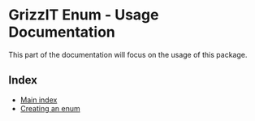 # GrizzIT Enum - Usage Documentation

This part of the documentation will focus on the usage of this package.

## Index

- [Main index](../index.md)
- [Creating an enum](creating-an-enum.md)